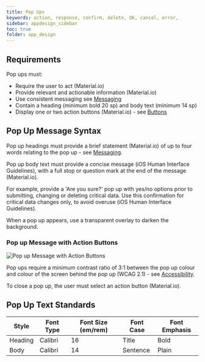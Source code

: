 ```yaml
---
title: Pop Ups   
keywords: action, response, confirm, delete, OK, cancel, error, 
sidebar: appdesign_sidebar
toc: true
folder: app_design 
---
```

## Requirements

Pop ups must: 
* Require the user to act (Material.io)  
* Provide relevant and actionable information (Material.io)  
* Use consistent messaging see [Messaging]({{site.baseurl}}/standards/messaging)
* Contain a heading (minimum bold 20 sp) and body text (minimum 14 sp)  
* Display one or two action buttons (Material.io) - see [Buttons]({{site.baseurl}}/standards/buttons)

## Pop Up Message Syntax 

Pop up headings must provide a brief statement (Material.io) of up to four words relating to the pop up - see [Messaging]({{site.baseurl}}/standards/messaging).

Pop up body text must provide a concise message (iOS Human Interface Guidelines), with a full stop or question mark at the end of the message (Material.io).

For example, provide a 'Are you sure?' pop up with yes/no options prior to submitting, changing or deleting critical data. Use this confirmation for critical data changes only, to avoid overuse (iOS Human Interface Guidelines).

When a pop up appears, use a transparent overlay to darken the background.

### Pop up Message with Action Buttons

<img class="img-responsive img-thumbnail" alt="Pop up Message with Action Buttons" src="{{ '/images/examples/design-standards-user-interaction-popup.png' | prepend: site.baseurl }}">

Pop ups require a minimum contrast ratio of 3:1 between the pop up colour and colour of the screen behind the pop up (WCAG 2.1) - see [Accessibility]({{site.baseurl}}/standards/accessibility).

To close a pop up, the user must select an action button (Material.io).

## Pop Up Text Standards

| Style   | Font Type | Font Size (em/rem) | Font Case | Font Emphasis |
|---------|-----------|--------------------|-----------|---------------|
| Heading | Calibri   | 16                 | Title     | Bold          |
| Body    | Calibri   | 14                 | Sentence  | Plain         |
